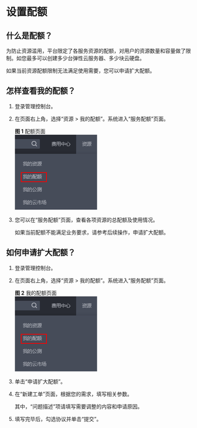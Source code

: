 # 设置配额<a name="bcs_usermanual_00001_00"></a>

## 什么是配额？<a name="zh-cn_topic_0000001106048328_section102291042164212"></a>

为防止资源滥用，平台限定了各服务资源的配额，对用户的资源数量和容量做了限制。如您最多可以创建多少台弹性云服务器、多少块云硬盘。

如果当前资源配额限制无法满足使用需要，您可以申请扩大配额。

## 怎样查看我的配额？<a name="zh-cn_topic_0000001106048328_section14670226145419"></a>

1.  登录管理控制台。
2.  在页面右上角，选择“资源 \> 我的配额”。系统进入“服务配额”页面。

    **图 1**  配额页面<a name="fig166524487317"></a>  
    ![](figures/配额页面.png "配额页面")

3.  您可以在“服务配额”页面，查看各项资源的总配额及使用情况。

    如果当前配额不能满足业务要求，请参考后续操作，申请扩大配额。


## 如何申请扩大配额？<a name="zh-cn_topic_0000001106048328_section155061281791"></a>

1.  登录管理控制台。
2.  在页面右上角，选择“资源 \> 我的配额”。系统进入“服务配额”页面。

    **图 2**  我的配额页面<a name="fig1073613541337"></a>  
    ![](figures/我的配额页面.png "我的配额页面")

3.  单击“申请扩大配额”。
4.  在“新建工单”页面，根据您的需求，填写相关参数。

    其中，“问题描述”项请填写需要调整的内容和申请原因。

5.  填写完毕后，勾选协议并单击“提交”。

